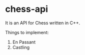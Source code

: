 # chess-api

It is an API for Chess written in C++.

Things to implement:
1. En Passant
2. Castling 
